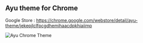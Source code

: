 ## Ayu theme for Chrome

Google Store : https://chrome.google.com/webstore/detail/ayu-theme/jekepjlclfpcgdhemihaacdpkhiaiimp

<img alt="Ayu Chrome Theme" src="https://user-images.githubusercontent.com/41639488/81579994-d1836880-93e7-11ea-802f-86139179d28d.png">


